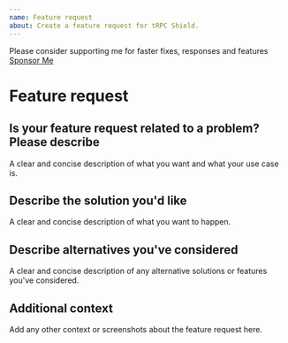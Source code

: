 ```yaml
---
name: Feature request
about: Create a feature request for tRPC Shield.
---
```


Please consider supporting me for faster fixes, responses and features
[Sponsor Me](https://github.com/sponsors/omar-dulaimi)

# Feature request

## Is your feature request related to a problem? Please describe

A clear and concise description of what you want and what your use case is.

## Describe the solution you'd like

A clear and concise description of what you want to happen.

## Describe alternatives you've considered

A clear and concise description of any alternative solutions or features you've
considered.

## Additional context

Add any other context or screenshots about the feature request here.
